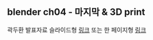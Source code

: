 
## blender ch04 - 마지막 & 3D print
곽두환
발표자료
슬라이드형 [링크](http://arduberryspin.github.io/doc/slide_3d)
또는
한 페이지형 [링크](https://github.com/arduberryspin/arduberryspin.github.io/blob/master/doc/slide_3d/blender.md)
